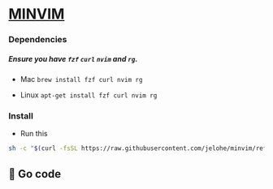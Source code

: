 # [MINVIM](https://minvim.pages.dev)

### Dependencies

##### Ensure you have `fzf` `curl` `nvim` and `rg`.
* Mac 
`brew install fzf curl nvim rg`

* Linux 
`apt-get install fzf curl nvim rg`

### Install
* Run this
```sh
sh -c "$(curl -fsSL https://raw.githubusercontent.com/jelohe/minvim/refs/heads/main/install.sh)"
```

## 🚀 Go code
